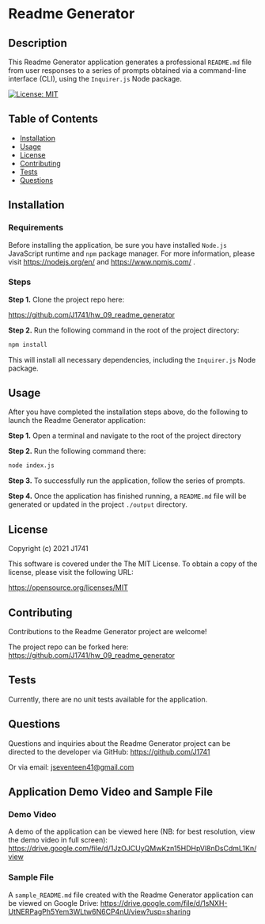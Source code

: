 # Readme Generator
## Description
This Readme Generator application generates a professional `README.md` file from user responses to a series of prompts obtained via a command-line interface (CLI), using the `Inquirer.js` Node package.

[![License: MIT](https://img.shields.io/badge/License-MIT-yellow.svg)](https://opensource.org/licenses/MIT)

## Table of Contents
- [Installation](#installation)
- [Usage](#usage)
- [License](#license)
- [Contributing](#contributing)
- [Tests](#tests)
- [Questions](#questions)

## Installation

### Requirements
Before installing the application, be sure you have installed `Node.js` JavaScript runtime and `npm` package manager. For more information, please visit https://nodejs.org/en/ and https://www.npmjs.com/ .

### Steps
**Step 1.** Clone the project repo here:

https://github.com/J1741/hw_09_readme_generator

**Step 2.** Run the following command in the root of the project directory:
```sh
npm install
```

This will install all necessary dependencies, including the `Inquirer.js` Node package.

## Usage
After you have completed the installation steps above, do the following to launch the Readme Generator application:

**Step 1.** Open a terminal and navigate to the root of the project directory

**Step 2.** Run the following command there:
```sh
node index.js
```

**Step 3.** To successfully run the application, follow the series of prompts.

**Step 4.** Once the application has finished running, a `README.md` file will be generated or updated in the project `./output` directory.

## License
Copyright (c) 2021 J1741

This software is covered under the The MIT License. To obtain a copy of the license, please visit the following URL:

https://opensource.org/licenses/MIT

## Contributing
Contributions to the Readme Generator project are welcome!

The project repo can be forked here: https://github.com/J1741/hw_09_readme_generator

## Tests
Currently, there are no unit tests available for the application.

## Questions
Questions and inquiries about the Readme Generator project can be directed to the developer via GitHub: https://github.com/J1741

Or via email: jseventeen41@gmail.com

## Application Demo Video and Sample File

### Demo Video
A demo of the application can be viewed here (NB: for best resolution, view the demo video in full screen):
https://drive.google.com/file/d/1JzOJCUyQMwKzn15HDHpVl8nDsCdmL1Kn/view

### Sample File
A `sample_README.md` file created with the Readme Generator application can be viewed on Google Drive:
https://drive.google.com/file/d/1sNXH-UtNERPagPh5Yem3WLtw6N6CP4nU/view?usp=sharing